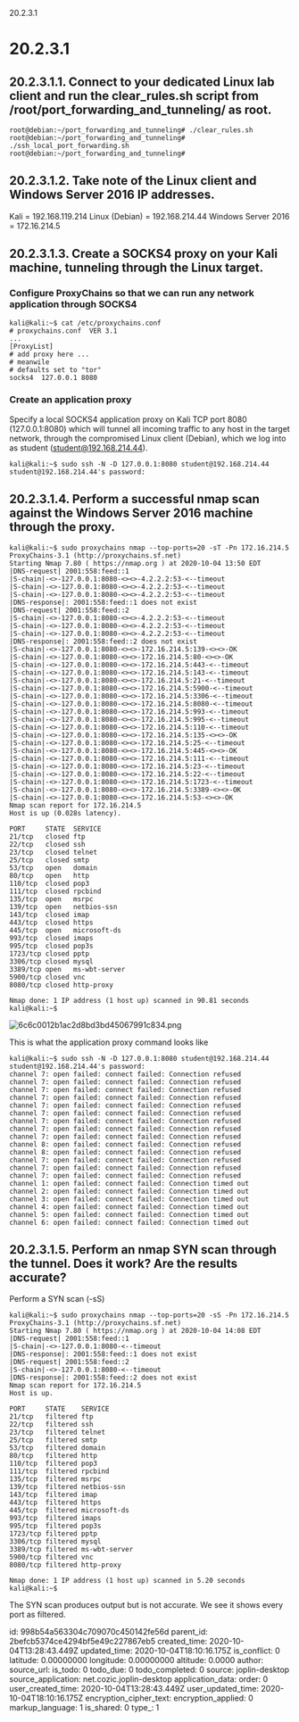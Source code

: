 20.2.3.1

# 20.2.3.1
## 20.2.3.1.1. Connect to your dedicated Linux lab client and run the **clear_rules.sh** script from **/root/port_forwarding_and_tunneling/** as root.   

```plaintext
root@debian:~/port_forwarding_and_tunneling# ./clear_rules.sh 
root@debian:~/port_forwarding_and_tunneling# ./ssh_local_port_forwarding.sh 
root@debian:~/port_forwarding_and_tunneling# 
```


## 20.2.3.1.2. Take note of the Linux client and Windows Server 2016 IP addresses.

Kali				= 192.168.119.214
Linux (Debian)		= 192.168.214.44
Windows Server 2016	= 172.16.214.5


## 20.2.3.1.3. Create a SOCKS4 proxy on your Kali machine, tunneling through the Linux target.

### Configure ProxyChains so that we can run any network application through SOCKS4
```plaintext
kali@kali:~$ cat /etc/proxychains.conf 
# proxychains.conf  VER 3.1
...
[ProxyList]
# add proxy here ...
# meanwile
# defaults set to "tor"
socks4  127.0.0.1 8080
```

### Create an application proxy
Specify a local SOCKS4 application proxy on Kali TCP port 8080 (127.0.0.1:8080) which will tunnel all incoming traffic to any host in the target network, through the compromised Linux client (Debian), which we log into as student (student@192.168.214.44).
```plaintext
kali@kali:~$ sudo ssh -N -D 127.0.0.1:8080 student@192.168.214.44
student@192.168.214.44's password: 

```



## 20.2.3.1.4. Perform a successful nmap scan against the Windows Server 2016 machine through the proxy.
```plaintext
kali@kali:~$ sudo proxychains nmap --top-ports=20 -sT -Pn 172.16.214.5
ProxyChains-3.1 (http://proxychains.sf.net)
Starting Nmap 7.80 ( https://nmap.org ) at 2020-10-04 13:50 EDT
|DNS-request| 2001:558:feed::1 
|S-chain|-<>-127.0.0.1:8080-<><>-4.2.2.2:53-<--timeout
|S-chain|-<>-127.0.0.1:8080-<><>-4.2.2.2:53-<--timeout
|S-chain|-<>-127.0.0.1:8080-<><>-4.2.2.2:53-<--timeout
|DNS-response|: 2001:558:feed::1 does not exist
|DNS-request| 2001:558:feed::2 
|S-chain|-<>-127.0.0.1:8080-<><>-4.2.2.2:53-<--timeout
|S-chain|-<>-127.0.0.1:8080-<><>-4.2.2.2:53-<--timeout
|S-chain|-<>-127.0.0.1:8080-<><>-4.2.2.2:53-<--timeout
|DNS-response|: 2001:558:feed::2 does not exist
|S-chain|-<>-127.0.0.1:8080-<><>-172.16.214.5:139-<><>-OK
|S-chain|-<>-127.0.0.1:8080-<><>-172.16.214.5:80-<><>-OK
|S-chain|-<>-127.0.0.1:8080-<><>-172.16.214.5:443-<--timeout
|S-chain|-<>-127.0.0.1:8080-<><>-172.16.214.5:143-<--timeout
|S-chain|-<>-127.0.0.1:8080-<><>-172.16.214.5:21-<--timeout
|S-chain|-<>-127.0.0.1:8080-<><>-172.16.214.5:5900-<--timeout
|S-chain|-<>-127.0.0.1:8080-<><>-172.16.214.5:3306-<--timeout
|S-chain|-<>-127.0.0.1:8080-<><>-172.16.214.5:8080-<--timeout
|S-chain|-<>-127.0.0.1:8080-<><>-172.16.214.5:993-<--timeout
|S-chain|-<>-127.0.0.1:8080-<><>-172.16.214.5:995-<--timeout
|S-chain|-<>-127.0.0.1:8080-<><>-172.16.214.5:110-<--timeout
|S-chain|-<>-127.0.0.1:8080-<><>-172.16.214.5:135-<><>-OK
|S-chain|-<>-127.0.0.1:8080-<><>-172.16.214.5:25-<--timeout
|S-chain|-<>-127.0.0.1:8080-<><>-172.16.214.5:445-<><>-OK
|S-chain|-<>-127.0.0.1:8080-<><>-172.16.214.5:111-<--timeout
|S-chain|-<>-127.0.0.1:8080-<><>-172.16.214.5:23-<--timeout
|S-chain|-<>-127.0.0.1:8080-<><>-172.16.214.5:22-<--timeout
|S-chain|-<>-127.0.0.1:8080-<><>-172.16.214.5:1723-<--timeout
|S-chain|-<>-127.0.0.1:8080-<><>-172.16.214.5:3389-<><>-OK
|S-chain|-<>-127.0.0.1:8080-<><>-172.16.214.5:53-<><>-OK
Nmap scan report for 172.16.214.5
Host is up (0.028s latency).

PORT     STATE  SERVICE
21/tcp   closed ftp
22/tcp   closed ssh
23/tcp   closed telnet
25/tcp   closed smtp
53/tcp   open   domain
80/tcp   open   http
110/tcp  closed pop3
111/tcp  closed rpcbind
135/tcp  open   msrpc
139/tcp  open   netbios-ssn
143/tcp  closed imap
443/tcp  closed https
445/tcp  open   microsoft-ds
993/tcp  closed imaps
995/tcp  closed pop3s
1723/tcp closed pptp
3306/tcp closed mysql
3389/tcp open   ms-wbt-server
5900/tcp closed vnc
8080/tcp closed http-proxy

Nmap done: 1 IP address (1 host up) scanned in 90.81 seconds
kali@kali:~$ 
```
![6c6c0012b1ac2d8bd3bd45067991c834.png](:/1cfe5030029840d3b30e71343e4334b8)


This is what the application proxy command looks like
```plaintext
kali@kali:~$ sudo ssh -N -D 127.0.0.1:8080 student@192.168.214.44
student@192.168.214.44's password: 
channel 7: open failed: connect failed: Connection refused
channel 7: open failed: connect failed: Connection refused
channel 7: open failed: connect failed: Connection refused
channel 7: open failed: connect failed: Connection refused
channel 7: open failed: connect failed: Connection refused
channel 7: open failed: connect failed: Connection refused
channel 7: open failed: connect failed: Connection refused
channel 7: open failed: connect failed: Connection refused
channel 7: open failed: connect failed: Connection refused
channel 8: open failed: connect failed: Connection refused
channel 8: open failed: connect failed: Connection refused
channel 7: open failed: connect failed: Connection refused
channel 7: open failed: connect failed: Connection refused
channel 7: open failed: connect failed: Connection refused
channel 1: open failed: connect failed: Connection timed out
channel 2: open failed: connect failed: Connection timed out
channel 3: open failed: connect failed: Connection timed out
channel 4: open failed: connect failed: Connection timed out
channel 5: open failed: connect failed: Connection timed out
channel 6: open failed: connect failed: Connection timed out
```


## 20.2.3.1.5. Perform an nmap SYN scan through the tunnel. Does it work? Are the results accurate?

Perform a SYN scan (-sS)
```plaintext
kali@kali:~$ sudo proxychains nmap --top-ports=20 -sS -Pn 172.16.214.5
ProxyChains-3.1 (http://proxychains.sf.net)
Starting Nmap 7.80 ( https://nmap.org ) at 2020-10-04 14:08 EDT
|DNS-request| 2001:558:feed::1 
|S-chain|-<>-127.0.0.1:8080-<--timeout
|DNS-response|: 2001:558:feed::1 does not exist
|DNS-request| 2001:558:feed::2 
|S-chain|-<>-127.0.0.1:8080-<--timeout
|DNS-response|: 2001:558:feed::2 does not exist
Nmap scan report for 172.16.214.5
Host is up.

PORT     STATE    SERVICE
21/tcp   filtered ftp
22/tcp   filtered ssh
23/tcp   filtered telnet
25/tcp   filtered smtp
53/tcp   filtered domain
80/tcp   filtered http
110/tcp  filtered pop3
111/tcp  filtered rpcbind
135/tcp  filtered msrpc
139/tcp  filtered netbios-ssn
143/tcp  filtered imap
443/tcp  filtered https
445/tcp  filtered microsoft-ds
993/tcp  filtered imaps
995/tcp  filtered pop3s
1723/tcp filtered pptp
3306/tcp filtered mysql
3389/tcp filtered ms-wbt-server
5900/tcp filtered vnc
8080/tcp filtered http-proxy

Nmap done: 1 IP address (1 host up) scanned in 5.20 seconds
kali@kali:~$ 
```

The SYN scan produces output but is not accurate. We see it shows every port as filtered.





id: 998b54a563304c709070c450142fe56d
parent_id: 2befcb5374ce4294bf5e49c227867eb5
created_time: 2020-10-04T13:28:43.449Z
updated_time: 2020-10-04T18:10:16.175Z
is_conflict: 0
latitude: 0.00000000
longitude: 0.00000000
altitude: 0.0000
author: 
source_url: 
is_todo: 0
todo_due: 0
todo_completed: 0
source: joplin-desktop
source_application: net.cozic.joplin-desktop
application_data: 
order: 0
user_created_time: 2020-10-04T13:28:43.449Z
user_updated_time: 2020-10-04T18:10:16.175Z
encryption_cipher_text: 
encryption_applied: 0
markup_language: 1
is_shared: 0
type_: 1